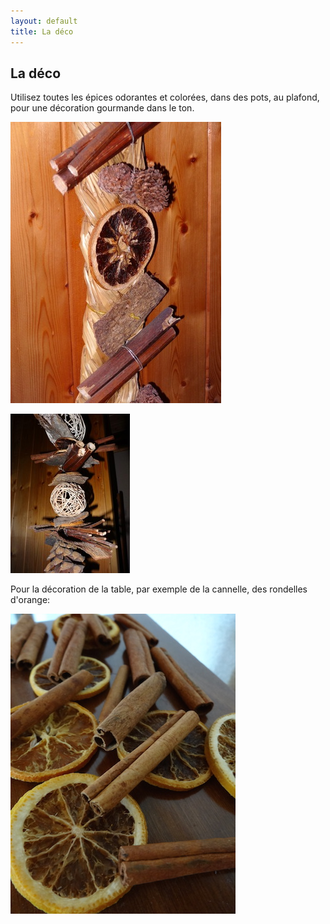 ```yaml
---
layout: default
title: La déco
---
```


## La déco

Utilisez toutes les épices odorantes et colorées, dans des pots, au plafond, pour une décoration gourmande dans le ton.

![deco](/assets/images/pages/DSC01843.jpeg)

![deco](/assets/images/pages/DSC01841.jpeg)

Pour la décoration de la table, par exemple de la cannelle, des rondelles d'orange:

![deco](/assets/images/pages/DSC02855.JPG)
